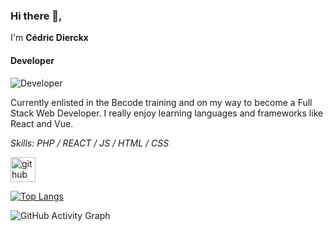 ### Hi there 👋, 
I'm **Cédric Dierckx**
#### Developer
![Developer](https://pbs.twimg.com/profile_banners/1480155050802561033/1663515082/600x200)

Currently enlisted in the Becode training and on my way to become a Full Stack Web Developer. I really enjoy learning
languages and frameworks like React and Vue. 

*Skills: PHP / REACT / JS / HTML / CSS*



[<img src='https://cdn.jsdelivr.net/npm/simple-icons@3.0.1/icons/github.svg' alt='github' height='40'>](https://github.com/CE5RIC)  

[![Top Langs](https://github-readme-stats.vercel.app/api/top-langs/?username=CE5RIC)](https://github.com/anuraghazra/github-readme-stats)

![GitHub Activity Graph](https://activity-graph.herokuapp.com/graph?username=CE5RIC)  

